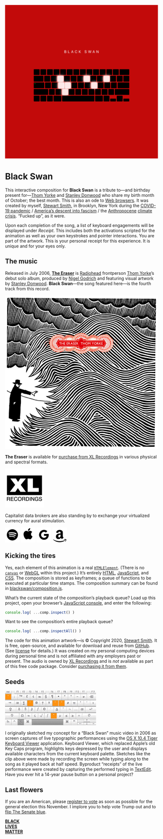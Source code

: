 

<img src="https://raw.githubusercontent.com/stewdio/blackswan/master/media/stewart-smith-black-swan.png" title="Black Swan" width="512">  




Black Swan
========================================================================
This interactive composition for **Black Swan** is a tribute to—and 
birthday present for—[Thom Yorke](https://en.wikipedia.org/wiki/Thom_Yorke) 
and [Stanley Donwood](https://en.wikipedia.org/wiki/Stanley_Donwood) 
who share my birth month of October; the best month. This is also an ode
to [Web browsers](https://en.wikipedia.org/wiki/Web_browser). It was 
created by myself, [Stewart Smith](https://stewartsmith.io), in 
Brooklyn, New York during the 
[COVID-19 pandemic](https://en.wikipedia.org/wiki/COVID-19_pandemic) / 
[America’s descent into fascism](https://duckduckgo.com/?q=America%E2%80%99s+descent+into+fascism) / 
the [Anthropocene](https://en.wikipedia.org/wiki/Anthropocene) 
[climate crisis](https://en.wikipedia.org/wiki/Climate_change). 
“Fucked up”, as it were.  
  
Upon each completion of the song, a list of keyboard engagements will 
be displayed under _Receipt_. This includes both the activations 
scripted for the animation as well as your own keystrokes and pointer 
interactions. You are part of the artwork. This is your personal 
receipt for this experience. It is unique and for your eyes only.
    



The music
------------------------------------------------------------------------
Released in July 2006, 
[**The Eraser**](https://en.wikipedia.org/wiki/The_Eraser) is 
[Radiohead](https://en.wikipedia.org/wiki/Radiohead) frontperson 
[Thom Yorke](https://en.wikipedia.org/wiki/Thom_Yorke)’s debut solo 
album, produced by 
[Nigel Godrich](https://en.wikipedia.org/wiki/Nigel_Godrich) and 
featuring visual artwork by 
[Stanley Donwood](https://en.wikipedia.org/wiki/Stanley_Donwood). 
**Black Swan**—the song featured here—is the fourth track from this 
record.

<img src="https://raw.githubusercontent.com/stewdio/blackswan/master/media/thom-yorke-the-eraser@768.jpg" title="Black Swan" width="512"> 
  
  
**The Eraser** is available for 
[purchase from XL Recordings](https://xlrecordings.com/buy/thomyorke-theeraser) 
in various physical and spectral formats.

[<img 
	src="https://raw.githubusercontent.com/stewdio/blackswan/master/media/xl-recordings@256.png" 
	title="XL Recordings" 
	width="128" 
	height="128">](https://xlrecordings.com/buy/thomyorke-theeraser)  
  
Capitalist data brokers are also standing by to exchange your 
virtualized currency for aural stimulation.  

[<img 
	src="https://raw.githubusercontent.com/stewdio/blackswan/master/media/spotify@256.png" 
	title="“The Eraser” on Spotify" 
	width="48" 
	height="48">](https://open.spotify.com/album/4QSIeDnAnGag2YZ5DjB2eB)
[<img 
	src="https://raw.githubusercontent.com/stewdio/blackswan/master/media/apple-music@256.png" 
	title="“The Eraser” on Apple Music"
	width="48" 
	height="48">](https://music.apple.com/us/album/the-eraser/161162568)
[<img 
	src="https://raw.githubusercontent.com/stewdio/blackswan/master/media/google-play-music@256.png" 
	title="“The Eraser” on Google Play Music" 
	width="48" 
	height="48">](https://play.google.com/store/music/album/The_Eraser?id=B5n7dgsji4qeky2ldz5bifk6lu4&hl)
[<img 
	src="https://raw.githubusercontent.com/stewdio/blackswan/master/media/amazon-music@256.png" 
	title="“The Eraser” on Amazon Music" 
	width="48" 
	height="48">](https://www.amazon.com/Eraser-Thom-Yorke/dp/B000FPYNR6)  
  



Kicking the tires
------------------------------------------------------------------------
Yes, each element of this animation is a real 
[`HTMLElement`](https://developer.mozilla.org/en-US/docs/Web/API/HTMLElement). 
(There is no 
[`canvas`](https://developer.mozilla.org/en-US/docs/Web/API/Canvas_API) or 
[WebGL](https://developer.mozilla.org/en-US/docs/Web/API/WebGL_API) 
within this project.) It’s entirely
[HTML](https://developer.mozilla.org/en-US/docs/Web/HTML), 
[JavaScript](https://developer.mozilla.org/en-US/docs/Web/JavaScript), and 
[CSS](https://developer.mozilla.org/en-US/docs/Web/CSS). The 
composition is stored as keyframes; a queue of functions to be executed
at particular time stamps. The composition summary can be found in 
[blackswan/composition.js](https://github.com/stewdio/blackswan/blob/master/blackswan/composition.js).  

What’s the current state of the composition’s playback queue? Load up
this project, open your browser’s 
[JavaScript console](https://developers.google.com/web/tools/chrome-devtools/console/javascript), and enter the following:
```javascript
console.log( ...comp.inspect() )

```
Want to see the composition’s entire playback queue?  
```javascript
console.log( ...comp.inspectAll() )

```  
  
The code for this animation artwork—is © 
Copyright 2020, [Stewart Smith](https://stewartsmith/). It is free, 
open-source, and available for download and reuse from 
[GitHub](https://github.com/stewdio/blackswan/s). (See 
[license](https://github.com/stewdio/blackswan/blob/master/LICENSE.md) 
for details.) It was created on my personal computing devices during 
personal time and is not affiliated with any employers past or present. 
The audio is owned by 
[XL Recordings](https://xlrecordings.com/buy/thomyorke-theeraser) and 
is _not_ available as part of this free code package. Consider 
[purchasing it from them](https://xlrecordings.com/buy/thomyorke-theeraser).  
  



Seeds
------------------------------------------------------------------------

<img 
	src="https://raw.githubusercontent.com/stewdio/blackswan/master/media/stewart-smith-black-swan-2006-clip.gif" 
	title="A clip of Stewart’s 2006 sketch for a “Black Swan” music video; performed via Apple’s Keyboard Viewer application." 
	width="300">  
  
I originally sketched my concept for a “Black Swan” music video in 2006 
as screen captures of live typographic performances using the 
[OS X 10.4 Tiger](https://en.wikipedia.org/wiki/Mac_OS_X_Tiger) 
[Keyboard Viewer](https://support.apple.com/guide/mac-help/use-the-keyboard-viewer-on-mac-mchlp1015/mac) 
application. Keyboard Viewer, which replaced Apple’s old Key Caps 
program, highlights keys depressed by the user and displays available 
characters from the current keyboard palette. Sketches like the clip 
above were made by recording the screen while typing along to the song 
as it played back at half speed. Byproduct “receipts” of the live 
performance were created by capturing the performed typing in 
[TextEdit](https://en.wikipedia.org/wiki/TextEdit). 
Have you ever hit a 14-year pause button on a personal project?  
  



Last flowers
------------------------------------------------------------------------
If you are an American, please 
[register to vote](https://vote.gov/) as soon as possible
for the general election this November. 
I implore you to help vote Trump out
and to [flip The Senate blue](https://flipthesenate.com/).  
  
[**BLACK  
LIVES  
MATTER**](https://blacklivesmatter.com/)  
  






